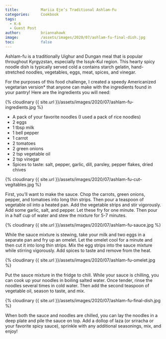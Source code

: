 ```yaml
---
title: 			Mariia Eje’s Traditional Ashlam-Fu
categories:		Cookbook
tags:
  - K-6
  - Guest Post
author:			briannahawk
image:			/assets/images/2020/07/ashlam-fu-final-dish.jpg
toc: 			false
---
```



Ashlam-fu is a traditionally Uighur and Dungan meal that is popular throughout Kyrgyzstan, especially the Issyk-Kul region. This hearty spicy noodle dish is typically served cold a contains starch gelatin, hand-stretched noodles, vegetables, eggs, meat, spices, and vinegar. 

For the purposes of this food challenge, I created a speedy Americanized vegetarian version* that anyone can make with the ingredients found in your pantry! Here are the ingredients you will need:

{% cloudinary {{ site.url }}/assets/images/2020/07/ashlam-fu-ingredients.jpg %}

- A pack of your favorite noodles (I used a pack of rice noodles)
- 2 eggs
- 1 tbsp milk
- 1 bell pepper
- 1 carrot
- 2 tomatoes
- 2 green onions
- 2 tsp vegetable oil
- 2 tsp vinegar
- Spices to taste: salt, pepper, garlic, dill, parsley, pepper flakes, dried chives

{% cloudinary {{ site.url }}/assets/images/2020/07/ashlam-fu-cut-vegitables.jpg %}

First, you’ll want to make the sauce. Chop the carrots, green onions, pepper, and tomatoes into long thin strips. Then pour a teaspoon of vegetable oil into a heated pan. Add the vegetable strips and stir vigorously. Add some garlic, salt, and pepper. Let these fry for one minute. Then pour in a half cup of water and stew the mixture for 5-7 minutes.

{% cloudinary {{ site.url }}/assets/images/2020/07/ashlam-fu-sauce.jpg %}

While the sauce mixture is stewing, take your milk and two eggs in a separate pan and fry up an omelet. Let the omelet cool for a minute and then cut it into long thin strips. Mix the egg strips into the sauce mixture while stirring vigorously. Add spices to taste and remove from the heat.

{% cloudinary {{ site.url }}/assets/images/2020/07/ashlam-fu-omelet.jpg %}

Put the sauce mixture in the fridge to chill. While your sauce is chilling, you can cook up your noodles in boiling salted water. Once tender, rinse the noodles several times in cold water. Then add the second teaspoon of vegetable oil, season to taste, and mix.

{% cloudinary {{ site.url }}/assets/images/2020/07/ashlam-fu-final-dish.jpg %}

When both the sauce and noodles are chilled, you can lay the noodles in a deep plate and pile the sauce on top. Add a dollop of laza (or sriracha or your favorite spicy sauce), sprinkle with any additional seasonings, mix, and enjoy!